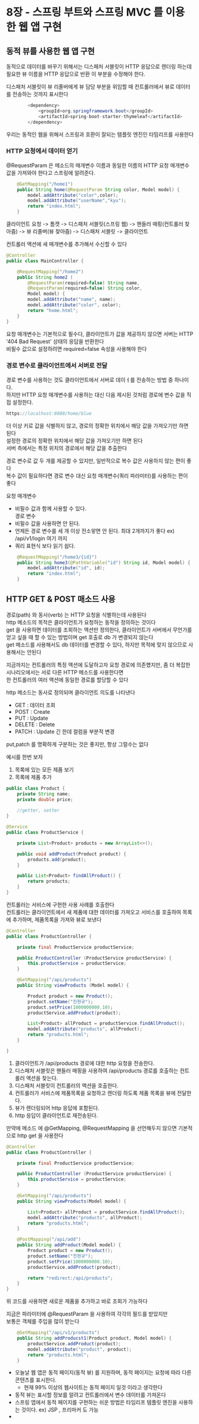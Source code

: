 # 8장 - 스프링 부트와 스프링 MVC 를 이용한 웹 앱 구현

## 동적 뷰를 사용한 웹 앱 구현
동적으로 데이터를 바꾸기 위해서는 디스패처 서블릿이 HTTP 응답으로 렌더링 하는데 필요한 뷰 이름을 HTTP 응답으로 반환 이 부분을 수정해야 한다. <br>

디스패처 서블릿이 뷰 리졸버에게 뷰 담당 부분을 위임할 때 컨트롤러에서 뷰로 데이터를 전송하는 것까지 표시한다 <br>
```java
        <dependency>
            <groupId>org.springframework.boot</groupId>
            <artifactId>spring-boot-starter-thymeleaf</artifactId>
        </dependency>
```

우리는 동적인 웹을 위해서 스프링과 호환이 잘되는 템플릿 엔진인 타밈리프를 사용한다 <br>

### HTTP 요청에서 데이터 얻기
@RequestParam 은 메소드의 매개변수 이름과 동일한 이름의 HTTP 요청 매개변수 값을 가져와야 한다고 스프링에 알려준다. <br>
```java
	@GetMapping("/home1")
	public String home(@RequestParam String color, Model model) {
		model.addAttribute("color",color);
		model.addAttribute("userName","kyu");
		return "index.html";
	}
```

클라이언트 요청 -> 톰캣 -> 디스패처 서블릿(스프링 웹) -> 핸들러 매핑(컨트롤러 찾아줌) -> 뷰 리졸버(뷰 찾아줌) -> 디스패처 서블릿 -> 클라이언트 <br>

컨트롤러 액션에 새 매개변수를 추가해서 수신할 수 있다 <br>
```java
@Controller
public class MainController {

	@RequestMapping("/home2")
	public String home2 (
		@RequestParam(required=false) String name,
		@RequestParam(required=false) String color,
		Model model) {
		model.addAttribute("name", name);
		model.addAttribute("color", color);
		return "home.html";
	}
}
```

요청 매개변수는 기본적으로 필수다, 클라이언트가 값을 제공하지 않으면 서버는 HTTP '404 Bad Request' 상태의 응답을 반환한다 <br>
비필수 값으로 설정하려면 required=false 속성을 사용해야 한다 <br>

### 경로 변수로 클라이언트에서 서버로 전달
경로 변수를 사용하는 것도 클라이언트에서 서버로 데이ㅓ를 전송하는 방법 중 하나이다. <br>
하지만 HTTP 요청 매개변수를 사용하는 대신 다음 제시된 것처럼 경로에 변수 값을 직접 설정한다.<br>
```java
https://localhost:8080/home/blue
```

더 이상 키로 값을 식별하지 않고, 경로의 정확한 위치에서 해당 값을 가져오기만 하면 된다 <br>
설정한 경로의 정확한 위치에서 해당 값을 가져오기만 하면 된다 <br>
서버 측에서는 특정 위치의 경로에서 해당 값을 추출한다 <br>

경로 변수로 값 두 개를 제공할 수 있지만, 일반적으로 복수 값은 사용하지 않는 편이 좋다 <br>
복수 값이 필요하다면 경로 변수 대신 요청 매개변수(쿼리 파라미터)를 사용하는 편이 좋다 <br>

요청 매개변수 <br>
- 비필수 값과 함께 사용할 수 있다. <br>
경로 변수 <br>
- 비필수 값을 사용하면 안 된다.
- 언제든 경로 변수를 세 개 이상 전소앟면 안 된다. 최대 2개까지가 좋다 ex) /api/v1/login 여기 까지
- 쿼리 표현식 보다 읽기 쉽다.

```java
	@RequestMapping("/home3/{id}")
	public String home3(@PathVariable("id") String id, Model model) {
		model.addAttribute("id", id);
		return "index.html";
	}
```

## HTTP GET & POST 매소드 사용
경로(path) 와 동사(verb) 는 HTTP 요청을 식별하는데 사용된다<br>
http 메소드의 목적은 클라이언트가 요청하는 동작을 정의하는 것이다 <br>
get 을 사용하면 데이터를 조회하는 액션만 정의한다, 클라이언트가 서버에서 무언가를 얻고 싶을 때 할 수 있는 방법이며 get 호출로 db 가 변경되지 않는다 <br>
get 메소드를 사용해서도 db 데이터를 변경할 수 있다, 하지만 목적에 맞지 않으므로 사용해서는 안된다<br>

지금까지는 컨트롤러의 특정 액션에 도달하고자 요청 경로에 의존헀지만, 좀 더 복잡한 시나리오에서는 서로 다른 HTTP 메소드를 사용한다면 <br>
한 컨트롤러의 여러 액션에 동일한 경로를 할당할 수 있다 <br>

http 메소드는 동사로 정의되며 클라이언트 의도를 나타낸다 <br>
- GET : 데이터 조회
- POST : Create
- PUT : Update
- DELETE : Delete
- PATCH : Update 긴 한데 컬럼을 부분적 변경
 
put,patch 를 명확하게 구분하는 것은 좋지만, 항상 그럴수는 없다 <br>

예시를 한번 보자<br>
1) 목록에 있는 모든 제픔 보기
2) 목록에 제품 추가

```java
public class Product {
	private String name;
	private double price;
	
	//getter, setter
}

@Service
public class ProductService {

	private List<Product> products = new ArrayList<>();

	public void addProduct(Product product) {
		products.add(product);
	}

	public List<Product> findAllProduct() {
		return products;
	}
}
```

컨트롤러는 서비스에 구현한 사용 사례를 호출한다 <br>
컨트롤러는 클라이언트에서 새 제품에 대한 데이터를 가져오고 서비스를 호출하여 목록에 추가하며, 제품목록을 가져와 뷰로 보낸다 <br>

```java
@Controller
public class ProductController {

	private final ProductService productService;

	public ProductController (ProductService productService) {
		this.productService = productService;
	}

	@GetMapping("/api/products")
	public String viewProducts (Model model) {

		Product product = new Product();
		product.setName("진현규");
		product.setPrice(1000000000.10);
		productService.addProduct(product);

		List<Product> allProduct = productService.findAllProduct();
		model.addAttribute("products", allProduct);
		return "products.html";
	}

}
```

1) 클라이언트가 /api/products 경로에 대한 http 요청을 전송한다.
2) 디스패처 서블릿은 핸들러 매핑을 사용하여 /api/products 경로를 호출하는 컨트롤러 액션을 찾는다.
3) 디스패처 서블릿이 컨트롤러의 액션을 호출한다.
4) 컨트롤러가 서비스에 제품목록을 요청하고 렌더링 하도록 제품 목록을 뷰에 전달한다.
5) 뷰가 렌더링되어 http 응답에 포함된다.
6) http 응답이 클라이언트로 재전송된다.


만약에 메소드 에 @GetMapping, @RequestMapping 을 선언해두지 않으면 기본적으로 http get 을 사용한다 <br>

```java
@Controller
public class ProductController {

	private final ProductService productService;

	public ProductController (ProductService productService) {
		this.productService = productService;
	}

	@GetMapping("/api/products")
	public String viewProducts(Model model) {

		List<Product> allProduct = productService.findAllProduct();
		model.addAttribute("products", allProduct);
		return "products.html";
	}

	@PostMapping("/api/add")
	public String addProduct(Model model) {
		Product product = new Product();
		product.setName("진현규");
		product.setPrice(1000000000.10);
		productService.addProduct(product);

		return "redirect:/api/products";
	}
}
```

위 코드를 사용하면 새로운 제품을 추가하고 바로 조회가 가능하다 <br>

지금은 파라미터에 @RequestParam 을 사용하여 각각의 필드를 받았지만 <br>
보통은 객체를 주입을 많이 받는다 <br>
```java
	@GetMapping("/api/v1/products")
	public String addProducst1(Product product, Model model) {
		productService.addProduct(product);
		model.addAttribute("product", product);
		return "products.html";
	}
```

- 오늘날 웹 앱은 동적 페이지(동적 뷰) 를 지원하며, 동적 페이지는 요청에 따라 다른 콘텐츠를 표시한다.
  - 현재 99% 이상의 웹사이트는 동적 페이지 일것 이라고 생각한다 
- 동적 뷰는 표시할 정보를 알려고 컨트롤러에서 변수 데이터를 가져온다
- 스프링 앱에서 동적 페이지를 구현하는 쉬운 방법은 타임리프 템플릿 엔진을 사용하는 것이다. ex) JSP , 프리마커 도 가능
- 















